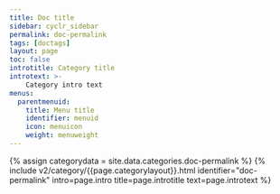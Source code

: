 ```yaml
---
title: Doc title
sidebar: cyclr_sidebar
permalink: doc-permalink
tags: [doctags]
layout: page
toc: false
introtitle: Category title
introtext: >-
    Category intro text
menus:
  parentmenuid:
    title: Menu title
    identifier: menuid
    icon: menuicon
    weight: menuweight
---
```

{% assign categorydata = site.data.categories.doc-permalink %}
{% include v2/category/{{page.categorylayout}}.html identifier="doc-permalink" intro=page.intro title=page.introtitle text=page.introtext %}
